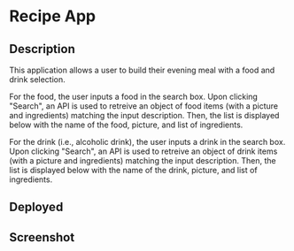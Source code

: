 # Recipe App

## Description
This application allows a user to build their evening meal with a food and drink selection. 

For the food, the user inputs a food in the search box. Upon clicking 
"Search", an API is used to retreive an object of food items (with a picture and ingredients) matching the input description.  Then, the list is displayed below with the name of the food, picture, and list of ingredients. 

For the drink (i.e., alcoholic drink), the user inputs a drink in the search box. Upon clicking 
"Search", an API is used to retreive an object of drink items (with a picture and ingredients) matching the input description.  Then, the list is displayed below with the name of the drink, picture, and list of ingredients. 

## Deployed

## Screenshot

